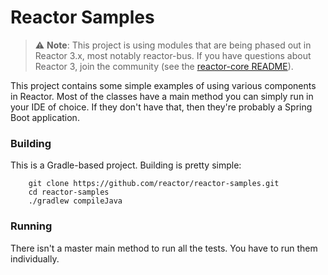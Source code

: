 # Reactor Samples

> :warning: **Note**: This project is using modules that are being phased out
in Reactor 3.x, most notably reactor-bus. If you have questions about Reactor 3, join the
community (see the [reactor-core README](https://github.com/reactor/reactor/blob/master/README.md#community--support)).

This project contains some simple examples of using various components in Reactor. Most of the classes have a main method you can simply run in your IDE of choice. If they don't have that, then they're probably a Spring Boot application.

### Building

This is a Gradle-based project. Building is pretty simple:

		git clone https://github.com/reactor/reactor-samples.git
		cd reactor-samples
		./gradlew compileJava

### Running

There isn't a master main method to run all the tests. You have to run them individually.
